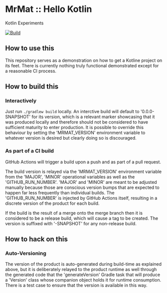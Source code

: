 # MrMat :: Hello Kotlin

Kotlin Experiments

[![Build](https://github.com/MrMatAP/mrmat-hello-kotlin/actions/workflows/build.yml/badge.svg)](https://github.com/MrMatAP/mrmat-hello-kotlin/actions/workflows/build.yml)

## How to use this

This repository serves as a demonstration on how to get a Kotline project on its feet. There is currently nothing truly functional demonstrated except for a reasonable CI process.

## How to build this

### Interactively

Just run `./gradlew build` locally. An interctive build will default to '0.0.0-SNAPSHOT' for its version, which is a relevant marker showcasing that it was produced locally and therefore should not be considered to have sufficient maturity to enter production. It is possible to override this behaviour by setting the 'MRMAT_VERSION' environment variable to whatever version is desired but clearly doing so is discouraged.

### As part of a CI build

GitHub Actions will trigger a build upon a push and as part of a pull request. 

The build version is relayed via the 'MRMAT_VERSION' environment variable from the 'MAJOR', 'MINOR' operational variables as well as the 'GITHUB_RUN_NUMBER'. 'MAJOR' and 'MINOR' are meant to be adjusted manually because those are conscious version bumps that are expected to happen far less frequently than individual builds. The 'GITHUB_RUN_NUMBER' is injected by GitHub Actions itself, resulting in a discrete version of the product for each build. 

If the build is the result of a merge onto the merge branch then it is considered to be a release build, which will cause a tag to be created. The version is suffixed with '-SNAPSHOT' for any non-release build.

## How to hack on this

### Auto-Versioning

The version of the product is auto-generated during build-time as explained above, but it is deliberately relayed to the product runtime as well through the generated code that the 'generateVersion' Gradle task that will produce a 'Version' class whose companion object holds it for runtime consumption. There is a test case to ensure that the version is available in this way.

